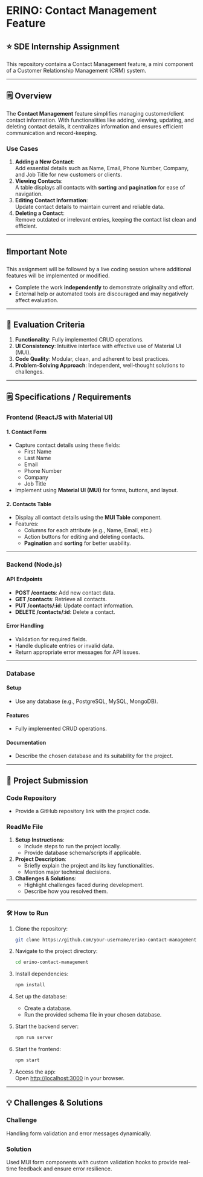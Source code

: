 # ERINO: Contact Management Feature

## ⭐ SDE Internship Assignment  

This repository contains a Contact Management feature, a mini component of a Customer Relationship Management (CRM) system.  

---

## 🗒️ Overview  

The **Contact Management** feature simplifies managing customer/client contact information. With functionalities like adding, viewing, updating, and deleting contact details, it centralizes information and ensures efficient communication and record-keeping.  

### Use Cases  
1. **Adding a New Contact**:  
   Add essential details such as Name, Email, Phone Number, Company, and Job Title for new customers or clients.  
2. **Viewing Contacts**:  
   A table displays all contacts with **sorting** and **pagination** for ease of navigation.  
3. **Editing Contact Information**:  
   Update contact details to maintain current and reliable data.  
4. **Deleting a Contact**:  
   Remove outdated or irrelevant entries, keeping the contact list clean and efficient.  

---

## ❗Important Note  

This assignment will be followed by a live coding session where additional features will be implemented or modified.  
- Complete the work **independently** to demonstrate originality and effort.  
- External help or automated tools are discouraged and may negatively affect evaluation.  

---

## 🥇 Evaluation Criteria  

1. **Functionality**: Fully implemented CRUD operations.  
2. **UI Consistency**: Intuitive interface with effective use of Material UI (MUI).  
3. **Code Quality**: Modular, clean, and adherent to best practices.  
4. **Problem-Solving Approach**: Independent, well-thought solutions to challenges.  

---

## 🗒️ Specifications / Requirements  

### Frontend (ReactJS with Material UI)  

#### 1. Contact Form  
- Capture contact details using these fields:  
  - First Name  
  - Last Name  
  - Email  
  - Phone Number  
  - Company  
  - Job Title  
- Implement using **Material UI (MUI)** for forms, buttons, and layout.  

#### 2. Contacts Table  
- Display all contact details using the **MUI Table** component.  
- Features:  
  - Columns for each attribute (e.g., Name, Email, etc.)  
  - Action buttons for editing and deleting contacts.  
  - **Pagination** and **sorting** for better usability.  

---

### Backend (Node.js)  

#### API Endpoints  
- **POST /contacts**: Add new contact data.  
- **GET /contacts**: Retrieve all contacts.  
- **PUT /contacts/:id**: Update contact information.  
- **DELETE /contacts/:id**: Delete a contact.  

#### Error Handling  
- Validation for required fields.  
- Handle duplicate entries or invalid data.  
- Return appropriate error messages for API issues.  

---

### Database  

#### Setup  
- Use any database (e.g., PostgreSQL, MySQL, MongoDB).  

#### Features  
- Fully implemented CRUD operations.  

#### Documentation  
- Describe the chosen database and its suitability for the project.  

---

## 🚀 Project Submission  

### Code Repository  
- Provide a GitHub repository link with the project code.  

### ReadMe File  
1. **Setup Instructions**:  
   - Include steps to run the project locally.  
   - Provide database schema/scripts if applicable.  
2. **Project Description**:  
   - Briefly explain the project and its key functionalities.  
   - Mention major technical decisions.  
3. **Challenges & Solutions**:  
   - Highlight challenges faced during development.  
   - Describe how you resolved them.  

---

### 🛠️ How to Run  

1. Clone the repository:  
   ```bash  
   git clone https://github.com/your-username/erino-contact-management.git  
   ```  

2. Navigate to the project directory:  
   ```bash  
   cd erino-contact-management  
   ```  

3. Install dependencies:  
   ```bash  
   npm install  
   ```  

4. Set up the database:  
   - Create a database.  
   - Run the provided schema file in your chosen database.  

5. Start the backend server:  
   ```bash  
   npm run server  
   ```  

6. Start the frontend:  
   ```bash  
   npm start  
   ```  

7. Access the app:  
   Open [http://localhost:3000](http://localhost:3000) in your browser.  

---

## 💡 Challenges & Solutions  

### Challenge  
Handling form validation and error messages dynamically.  

### Solution  
Used MUI form components with custom validation hooks to provide real-time feedback and ensure error resilience.  

